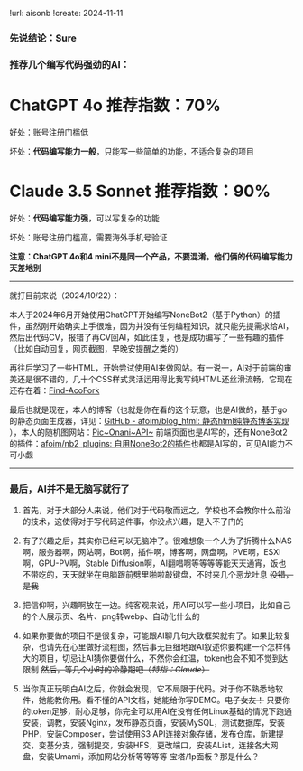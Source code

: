 !url: aisonb
!create: 2024-11-11

### 先说结论：Sure

### 推荐几个编写代码强劲的AI：

# ChatGPT 4o 推荐指数：70%

好处：账号注册门槛低

坏处：**代码编写能力一般**，只能写一些简单的功能，不适合复杂的项目

# Claude 3.5 Sonnet 推荐指数：90%

好处：**代码编写能力强**，可以写复杂的功能

坏处：账号注册门槛高，需要海外手机号验证



**注意：ChatGPT 4o和4 mini不是同一个产品，不要混淆。他们俩的代码编写能力天差地别**

---

就打目前来说（2024/10/22）：

本人于2024年6月开始使用ChatGPT开始编写NoneBot2（基于Python）的插件，虽然刚开始确实上手很难，因为并没有任何编程知识，就只能先提需求给AI，然后出代码CV，报错了再CV回AI，如此往复，也是成功编写了一些有趣的插件（比如自动回复，网页截图，早晚安提醒之类的）

再往后学习了一些HTML，开始尝试使用AI来做网站。有一说一，AI对于前端的审美还是很不错的，几十个CSS样式灵活运用得比我写纯HTML还丝滑流畅，它现在还存在着：[Find-AcoFork](https://old.onani.cn/)

最后也就是现在，本人的博客（也就是你在看的这个玩意，也是AI做的，基于go的静态页面生成器，详见：[GitHub - afoim/blog_html: 静态html纯静态博客实现](https://github.com/afoim/blog_html) ），本人的随机图网站：[Pic~Onani~API~](https://pic.onani.cn/) 前端页面也是AI写的，还有NoneBot2的插件：[afoim/nb2_plugins: 自用NoneBot2的插件](https://github.com/afoim/nb2_plugins)也都是AI写的，可见AI能力不可小觑

---

### 最后，AI并不是无脑写就行了

1. 首先，对于大部分人来说，他们对于代码敬而远之，学校也不会教你什么前沿的技术，这使得对于写代码这件事，你没点兴趣，是入不了门的

2. 有了兴趣之后，其实你已经可以无脑冲了。很难想象一个人为了折腾什么NAS啊，服务器啊，网站啊，Bot啊，插件啊，博客啊，网盘啊，PVE啊，ESXI啊，GPU-PV啊，Stable Diffusion啊，AI翻唱啊等等等等能天天通宵，饭也不带吃的，天天就坐在电脑跟前劈里啪啦敲键盘，不时来几个恶龙吐息 ~~没错，是我~~

3. 把信仰啊，兴趣啊放在一边。纯客观来说，用AI可以写一些小项目，比如自己的个人展示页、名片、png转webp、自动化什么的

4. 如果你要做的项目不是很复杂，可能跟AI聊几句大致框架就有了。如果比较复杂，也请先在心里做好流程图，然后事无巨细地跟AI叙述你要构建一个怎样伟大的项目，切忌让AI猜你要做什么，不然你会红温，token也会不知不觉到达限制 ~~然后，等几个小时的冷静期吧（*特指：Claude*）~~

5. 当你真正玩明白AI之后，你就会发现，它不局限于代码。对于你不熟悉地软件，她能教你用。看不懂的API文档，她能给你写DEMO。~~电子女友！~~ 只要你的token足够，耐心足够，你完全可以用AI在没有任何Linux基础的情况下跑通安装，调教，安装Nginx，发布静态页面，安装MySQL，测试数据库，安装PHP，安装Composer，尝试使用S3 API连接对象存储，发布仓库，新建提交，变基分支，强制提交，安装HFS，更改端口，安装AList，连接各大网盘，安装Umami，添加网站分析等等等等 ~~宝塔/1p面板？那是什么？~~
